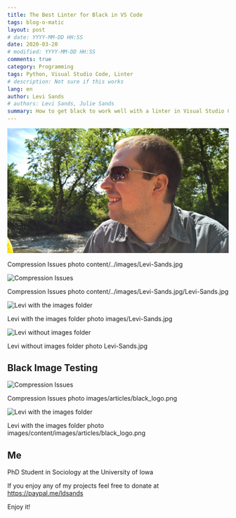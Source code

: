 ```yaml
---
title: The Best Linter for Black in VS Code
tags: blog-o-matic
layout: post
# date: YYYY-MM-DD HH:SS
date: 2020-03-20
# modified: YYYY-MM-DD HH:SS
comments: true
category: Programming
tags: Python, Visual Studio Code, Linter
# description: Not sure if this works
lang: en
author: Levi Sands
# authors: Levi Sands, Julie Sands
summary: How to get black to work well with a linter in Visual Studio Code
---
```


![Compression Issues]({photo}content/../images/Levi-Sands.jpg)

Compression Issues photo content/../images/Levi-Sands.jpg

![Compression Issues]({photo}content/images/Levi-Sands.jpg)

Compression Issues photo content/../images/Levi-Sands.jpg/Levi-Sands.jpg

![Levi with the images folder]({photo}images/Levi-Sands.jpg)

Levi with the images folder photo images/Levi-Sands.jpg

![Levi without images folder]({photo}Levi-Sands.jpg)

Levi without images folder photo Levi-Sands.jpg

## Black Image Testing

![Compression Issues]({photo}images/articles/black_logo.png)

Compression Issues photo images/articles/black_logo.png

![Levi with the images folder]({photo}content/images/articles/black_logo.png)

Levi with the images folder photo images/content/images/articles/black_logo.png

## Me

PhD Student in Sociology at the University of Iowa

If you enjoy any of my projects feel free to donate at <https://paypal.me/ldsands>

Enjoy it!
